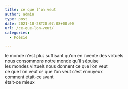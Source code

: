```yaml
---
title: ce que l’on veut
author: admin
type: post
date: 2021-10-28T20:07:08+00:00
url: /ce-que-lon-veut/
categories:
  - Poésie

---
```

 

le monde n&rsquo;est plus suffisant qu&rsquo;on en invente des virtuels  
nous consommons notre monde qu&rsquo;il s&rsquo;épuise  
les mondes virtuels nous donnent ce que l&rsquo;on veut  
ce que l&rsquo;on veut ce que l&rsquo;on veut c&rsquo;est ennuyeux  
comment était-ce avant  
était-ce mieux